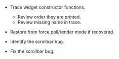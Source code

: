 * Trace widget constructor functions.
    - Review order they are printed.
    - Review missing name in trace.
* Restore from force poll/render mode if recovered. 

* Identify the scrollbar bug.
* Fix the scrollbar bug.